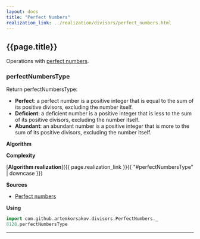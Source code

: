 ```yaml
---
layout: docs
title: "Perfect Numbers"
realization_link: ../realization/divisors/perfect_numbers.html
---
```


## {{page.title}}

Operations with [perfect numbers](https://en.wikipedia.org/wiki/Perfect_number).

### perfectNumbersType
Return perfectNumbersType:
- **Perfect**: a perfect number is a positive integer that is equal to the sum of its positive divisors, excluding the number itself.
- **Deficient**: a deficient number is a positive integer that is less to the sum of its positive divisors, excluding the number itself.
- **Abundant**: an abundant number is a positive integer that is more to the sum of its positive divisors, excluding the number itself.

**Algorithm**

**Complexity**
     
[**Algorithm realization**]({{ page.realization_link }}{{ "#perfectNumbersType" | downcase }})

**Sources** 
- [Perfect numbers](https://en.wikipedia.org/wiki/Perfect_number)

**Using**
```scala mdoc
import com.github.artemkorsakov.divisors.PerfectNumbers._
8128.perfectNumbersType
```

---
